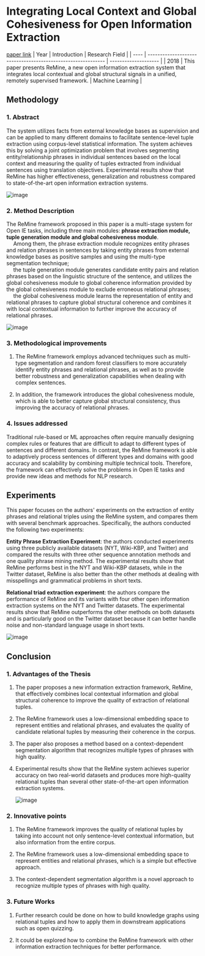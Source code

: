 # Integrating Local Context and Global Cohesiveness for Open Information Extraction
[paper link](https://arxiv.org/pdf/1804.09931) 
| Year | Introduction                                                         | Research Field                 |
| ---- | ------------------------------------------------------------ | -------------------- |
| 2018 | This paper presents ReMine, a new open information extraction system that integrates local contextual and global structural signals in a unified, remotely supervised framework.         | Machine Learning          |

## Methodology

### 1. Abstract
   The system utilizes facts from external knowledge bases as supervision and can be applied to many different domains to facilitate sentence-level tuple extraction using corpus-level statistical information. The system achieves this by solving a joint optimization problem that involves segmenting entity/relationship phrases in individual sentences based on the local context and measuring the quality of tuples extracted from individual sentences using translation objectives. Experimental results show that ReMine has higher effectiveness, generalization and robustness compared to state-of-the-art open information extraction systems.

   ![image](https://github.com/user-attachments/assets/0d2af758-6e13-4f53-aa69-035ed086499d)

### 2. Method Description 
  The ReMine framework proposed in this paper is a multi-stage system for Open IE tasks, including three main modules: **phrase extraction module, tuple generation module and global cohesiveness module**. 
   <br/>&emsp; Among them, the phrase extraction module recognizes entity phrases and relation phrases in sentences by taking entity phrases from external knowledge bases as positive samples and using the multi-type segmentation technique; 
   <br/>&emsp; the tuple generation module generates candidate entity pairs and relation phrases based on the linguistic structure of the sentence, and utilizes the global cohesiveness module to global coherence information provided by the global cohesiveness module to exclude erroneous relational phrases; 
   <br/>&emsp; the global cohesiveness module learns the representation of entity and relational phrases to capture global structural coherence and combines it with local contextual information to further improve the accuracy of relational phrases.

  ![image](https://github.com/user-attachments/assets/6d29c985-353c-4c5d-a4c5-f25cae35233e)

### 3. Methodological improvements
  1. The ReMine framework employs advanced techniques such as multi-type segmentation and random forest classifiers to more accurately identify entity phrases and relational phrases, as well as to provide better robustness and generalization capabilities when dealing with complex sentences.
  
  2. In addition, the framework introduces the global cohesiveness module, which is able to better capture global structural consistency, thus improving the accuracy of relational phrases.

### 4. Issues addressed 
  Traditional rule-based or ML approaches often require manually designing complex rules or features that are difficult to adapt to different types of sentences and different domains. In contrast, the ReMine framework is able to adaptively process sentences of different types and domains with good accuracy and scalability by combining multiple technical tools. Therefore, the framework can effectively solve the problems in Open IE tasks and provide new ideas and methods for NLP research.
  
## Experiments
This paper focuses on the authors' experiments on the extraction of entity phrases and relational triples using the ReMine system, and compares them with several benchmark approaches. Specifically, the authors conducted the following two experiments:

**Entity Phrase Extraction Experiment**: the authors conducted experiments using three publicly available datasets (NYT, Wiki-KBP, and Twitter) and compared the results with three other sequence annotation methods and one quality phrase mining method. The experimental results show that ReMine performs best in the NYT and Wiki-KBP datasets, while in the Twitter dataset, ReMine is also better than the other methods at dealing with misspellings and grammatical problems in short texts.

**Relational triad extraction experiment**: the authors compare the performance of ReMine and its variants with four other open information extraction systems on the NYT and Twitter datasets. The experimental results show that ReMine outperforms the other methods on both datasets and is particularly good on the Twitter dataset because it can better handle noise and non-standard language usage in short texts.

![image](https://github.com/user-attachments/assets/8e477e03-b725-48ce-86ee-12827ff22c39)

## Conclusion

### 1. Advantages of the Thesis
  1. The paper proposes a new information extraction framework, ReMine, that effectively combines local contextual information and global structural coherence to improve the quality of extraction of relational tuples.
  
  2. The ReMine framework uses a low-dimensional embedding space to represent entities and relational phrases, and evaluates the quality of candidate relational tuples by measuring their coherence in the corpus.
  
  3. The paper also proposes a method based on a context-dependent segmentation algorithm that recognizes multiple types of phrases with high quality.
  
  4. Experimental results show that the ReMine system achieves superior accuracy on two real-world datasets and produces more high-quality relational tuples than several other state-of-the-art open information extraction systems.

     ![image](https://github.com/user-attachments/assets/7a1a60d4-8fb0-4651-a831-d98cf36c3ee3)

### 2. Innovative points
  1. The ReMine framework improves the quality of relational tuples by taking into account not only sentence-level contextual information, but also information from the entire corpus.
  
  2. The ReMine framework uses a low-dimensional embedding space to represent entities and relational phrases, which is a simple but effective approach.
  
  3. The context-dependent segmentation algorithm is a novel approach to recognize multiple types of phrases with high quality.
     
### 3. Future Works
  1. Further research could be done on how to build knowledge graphs using relational tuples and how to apply them in downstream applications such as open quizzing.
  
  2. It could be explored how to combine the ReMine framework with other information extraction techniques for better performance.

